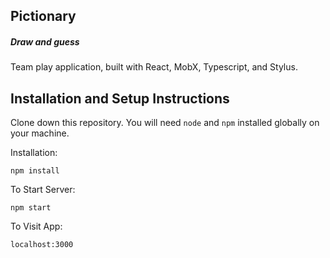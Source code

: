 ## Pictionary

##### Draw and guess

Team play application, built with React, MobX, Typescript, and Stylus.

## Installation and Setup Instructions

Clone down this repository. You will need `node` and `npm` installed globally on your machine.

Installation:

`npm install`

To Start Server:

`npm start`

To Visit App:

`localhost:3000`
